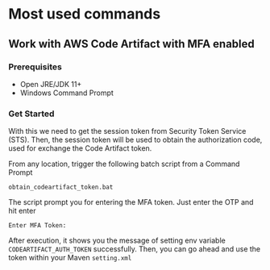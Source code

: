 # Most used commands

## Work with AWS Code Artifact with MFA enabled
### Prerequisites
+ Open JRE/JDK 11+
+ Windows Command Prompt
### Get Started
With this we need to get the session token from Security Token Service (STS). Then, the session token will be used to obtain the authorization code, used for exchange the Code Artifact token.

From any location, trigger the following batch script from a Command Prompt

```
obtain_codeartifact_token.bat
```
The script prompt you for entering the MFA token. Just enter the OTP and hit enter

```
Enter MFA Token: 
```

After execution, it shows you the message of setting env variable ```CODEARTIFACT_AUTH_TOKEN``` successfully. Then, you can go ahead and use the token within your Maven ```setting.xml```